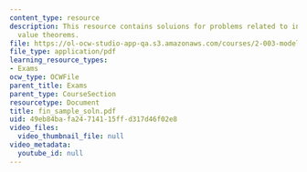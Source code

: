 ```yaml
---
content_type: resource
description: This resource contains soluions for problems related to initial and final
  value theorems.
file: https://ol-ocw-studio-app-qa.s3.amazonaws.com/courses/2-003-modeling-dynamics-and-control-i-spring-2005/49eb84bafa24714115ffd317d46f02e8_fin_sample_soln.pdf
file_type: application/pdf
learning_resource_types:
- Exams
ocw_type: OCWFile
parent_title: Exams
parent_type: CourseSection
resourcetype: Document
title: fin_sample_soln.pdf
uid: 49eb84ba-fa24-7141-15ff-d317d46f02e8
video_files:
  video_thumbnail_file: null
video_metadata:
  youtube_id: null
---
```


